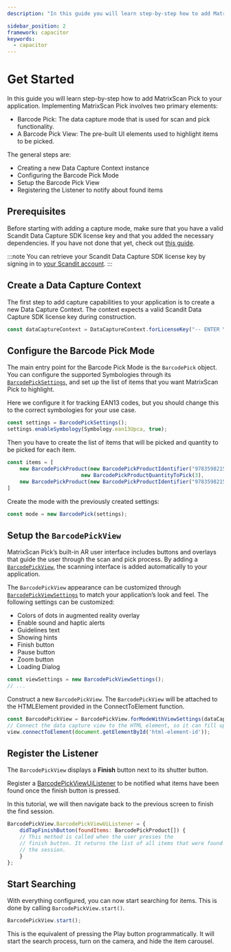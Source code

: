 ```yaml
---
description: "In this guide you will learn step-by-step how to add MatrixScan Pick to your application. Implementing MatrixScan Pick involves two primary elements:                                                                              "

sidebar_position: 2
framework: capacitor
keywords:
  - capacitor
---
```


# Get Started

In this guide you will learn step-by-step how to add MatrixScan Pick to your application. Implementing MatrixScan Pick involves two primary elements:

- Barcode Pick: The data capture mode that is used for scan and pick functionality.
- A Barcode Pick View: The pre-built UI elements used to highlight items to be picked.

The general steps are:

- Creating a new Data Capture Context instance
- Configuring the Barcode Pick Mode
- Setup the Barcode Pick View
- Registering the Listener to notify about found items

## Prerequisites

Before starting with adding a capture mode, make sure that you have a valid Scandit Data Capture SDK license key and that you added the necessary dependencies. If you have not done that yet, check out [this guide](../add-sdk.md).

:::note
You can retrieve your Scandit Data Capture SDK license key by signing in to [your Scandit account](https://ssl.scandit.com/dashboard/sign-in).
:::

## Create a Data Capture Context

The first step to add capture capabilities to your application is to create a new Data Capture Context. The context expects a valid Scandit Data Capture SDK license key during construction.

```javascript
const dataCaptureContext = DataCaptureContext.forLicenseKey("-- ENTER YOUR SCANDIT LICENSE KEY HERE --");
```

## Configure the Barcode Pick Mode

The main entry point for the Barcode Pick Mode is the `BarcodePick` object. You can configure the supported Symbologies through its [`BarcodePickSettings`](https://docs.scandit.com/data-capture-sdk/capacitor/barcode-capture/api/barcode-pick-settings.html), and set up the list of items that you want MatrixScan Pick to highlight.

Here we configure it for tracking EAN13 codes, but you should change this to the correct symbologies for your use case.

```javascript
const settings = BarcodePickSettings();
settings.enableSymbology(Symbology.ean13Upca, true);
```

Then you have to create the list of items that will be picked and quantity to be picked for each item.

```javascript
const items = [
    new BarcodePickProduct(new BarcodePickProductIdentifier("9783598215438"),
                        new BarcodePickProductQuantityToPick(3),
    new BarcodePickProduct(new BarcodePickProductIdentifier("9783598215414"), new BarcodePickProductQuantityToPick(3)
]
```

Create the mode with the previously created settings:

```javascript
const mode = new BarcodePick(settings);
```

## Setup the `BarcodePickView`

MatrixScan Pick’s built-in AR user interface includes buttons and overlays that guide the user through the scan and pick process. By adding a [`BarcodePickView`](https://docs.scandit.com/data-capture-sdk/capacitor/barcode-capture/api/ui/barcode-pick-view.html#class-scandit.datacapture.barcode.pick.ui.BarcodePickView), the scanning interface is added automatically to your application.

The `BarcodePickView` appearance can be customized through [`BarcodePickViewSettings`](https://docs.scandit.com/data-capture-sdk/capacitor/barcode-capture/api/ui/barcode-pick-view-settings.html#class-scandit.datacapture.barcode.pick.ui.BarcodePickViewSettings) to match your application’s look and feel. The following settings can be customized:

* Colors of dots in augmented reality overlay
* Enable sound and haptic alerts
* Guidelines text
* Showing hints
* Finish button
* Pause button
* Zoom button
* Loading Dialog

```javascript
const viewSettings = new BarcodePickViewSettings();
// ...
```

Construct a new `BarcodePickView`. The `BarcodePickView` will be attached to the HTMLElement provided in the ConnectToElement function.

```javascript
const BarcodePickView = BarcodePickView.forModeWithViewSettings(dataCaptureContext, BarcodePick, viewSettings);
// Connect the data capture view to the HTML element, so it can fill up its size and follow its position.
view.connectToElement(document.getElementById('html-element-id'));
```

## Register the Listener

The `BarcodePickView` displays a **Finish** button next to its shutter button. 

Register a [BarcodePickViewUiListener](https://docs.scandit.com/data-capture-sdk/capacitor/barcode-capture/api/ui/barcode-pick-view.html#interface-scandit.datacapture.barcode.pick.ui.IBarcodePickViewUiListener) to be notified what items have been found once the finish button is pressed.

In this tutorial, we will then navigate back to the previous screen to finish the find session.

```javascript
BarcodePickView.BarcodePickViewUiListener = {
    didTapFinishButton(foundItems: BarcodePickProduct[]) {
    // This method is called when the user presses the
    // finish button. It returns the list of all items that were found during
    // the session.
    }
};
```

## Start Searching

With everything configured, you can now start searching for items. This is done by calling `BarcodePickView.start()`.

```javascript
BarcodePickView.start();
```

This is the equivalent of pressing the Play button programmatically. It will start the search process, turn on the camera, and hide the item carousel.
